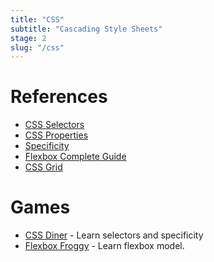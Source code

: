 ```yaml
---
title: "CSS"
subtitle: "Cascading Style Sheets"
stage: 2
slug: "/css"
---
```


# References

- [CSS Selectors](https://developer.mozilla.org/en-US/docs/Web/CSS/CSS_Selectors)
- [CSS Properties](http://web.simmons.edu/~grabiner/comm244/weekthree/css-basic-properties.html)
- [Specificity](https://developer.mozilla.org/en-US/docs/Web/CSS/Specificity)
- [Flexbox Complete Guide](https://css-tricks.com/snippets/css/a-guide-to-flexbox/)
- [CSS Grid](https://css-tricks.com/snippets/css/complete-guide-grid/)

# Games

- [CSS Diner](https://flukeout.github.io/) - Learn selectors and specificity
- [Flexbox Froggy](https://flexboxfroggy.com/) - Learn flexbox model.
